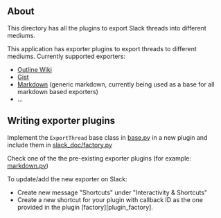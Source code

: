 ## About

This directory has all the plugins to export Slack threads into different
mediums.

This application has exporter plugins to export threads to different mediums.
Currently supported exporters:

- [Outline Wiki][outline_plugin]
- [Gist][gist_plugin]
- [Markdown][markdown_plugin] (generic markdown, currently being used as a base
  for all markdown based exporters)
- ...

## Writing exporter plugins

Implement the `ExportThread` base class in [base.py][base] in a new plugin and
include them in [slack_doc/factory.py][factory]

Check one of the the pre-existing exporter plugins (for example:
[markdown.py][markdown_plugin])

To update/add the new exporter on Slack:
- Create new message "Shortcuts" under "Interactivity & Shortcuts"
- Create a new shortcut for your plugin with callback ID as the one
  provided in the plugin [factory][plugin_factory].


[gist_plugin]: gist.py
[outline_plugin]: outline.py
[markdown_plugin]: markdown.py
[factory]: ../slack_doc/factory.py
[base]: base.py
